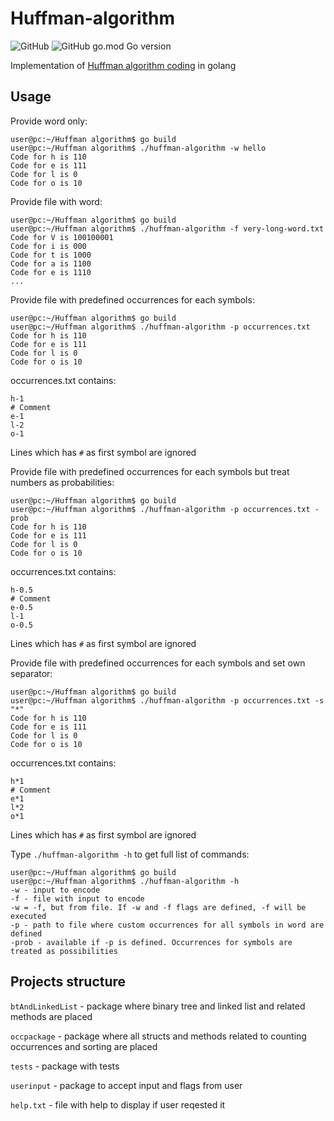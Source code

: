 # Huffman-algorithm
![GitHub](https://img.shields.io/github/license/cmd-e/Huffman-algorithm?style=plastic)
![GitHub go.mod Go version](https://img.shields.io/github/go-mod/go-version/cmd-e/Huffman-algorithm?style=plastic)

Implementation of [Huffman algorithm coding](https://en.wikipedia.org/wiki/Huffman_coding) in golang 
## Usage
Provide word only:
```console
user@pc:~/Huffman algorithm$ go build
user@pc:~/Huffman algorithm$ ./huffman-algorithm -w hello
Code for h is 110
Code for e is 111
Code for l is 0  
Code for o is 10 
```
Provide file with word:
```console
user@pc:~/Huffman algorithm$ go build
user@pc:~/Huffman algorithm$ ./huffman-algorithm -f very-long-word.txt
Code for V is 100100001
Code for i is 000
Code for t is 1000
Code for a is 1100
Code for e is 1110
...
```
Provide file with predefined occurrences for each symbols:
```console
user@pc:~/Huffman algorithm$ go build
user@pc:~/Huffman algorithm$ ./huffman-algorithm -p occurrences.txt
Code for h is 110
Code for e is 111
Code for l is 0  
Code for o is 10 
```
occurrences.txt contains:
```
h-1
# Comment
e-1
l-2
o-1
```
Lines which has `#` as first symbol are ignored

Provide file with predefined occurrences for each symbols but treat numbers as probabilities:
```console
user@pc:~/Huffman algorithm$ go build
user@pc:~/Huffman algorithm$ ./huffman-algorithm -p occurrences.txt -prob
Code for h is 110
Code for e is 111
Code for l is 0  
Code for o is 10 
```
occurrences.txt contains:
```
h-0.5
# Comment
e-0.5
l-1
o-0.5
```
Lines which has `#` as first symbol are ignored

Provide file with predefined occurrences for each symbols and set own separator:
```console
user@pc:~/Huffman algorithm$ go build
user@pc:~/Huffman algorithm$ ./huffman-algorithm -p occurrences.txt -s "*"
Code for h is 110
Code for e is 111
Code for l is 0  
Code for o is 10 
```
occurrences.txt contains:
```
h*1
# Comment
e*1
l*2
o*1
```
Lines which has `#` as first symbol are ignored

Type `./huffman-algorithm -h` to get full list of commands:
```console
user@pc:~/Huffman algorithm$ go build
user@pc:~/Huffman algorithm$ ./huffman-algorithm -h
-w - input to encode
-f - file with input to encode
-w = -f, but from file. If -w and -f flags are defined, -f will be executed
-p - path to file where custom occurrences for all symbols in word are defined
-prob - available if -p is defined. Occurrences for symbols are treated as possibilities
```
## Projects structure

`btAndLinkedList` - package where binary tree and linked list and related methods are placed

`occpackage` - package where all structs and methods related to counting occurrences and sorting are placed

`tests` - package with tests

`userinput` - package to accept input and flags from user

`help.txt` - file with help to display if user reqested it